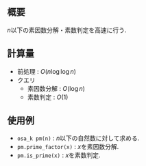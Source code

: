 ## 概要

$n$以下の素因数分解・素数判定を高速に行う.

## 計算量

- 前処理 : $O(n\log\log{n})$
- クエリ
  - 素因数分解 : $O(\log{n})$
  - 素数判定 : $O(1)$

## 使用例

- `osa_k pm(n)` : $n$以下の自然数に対して求める.
- `pm.prime_factor(x)` : $x$を素因数分解.
- `pm.is_prime(x)` : $x$を素数判定.
